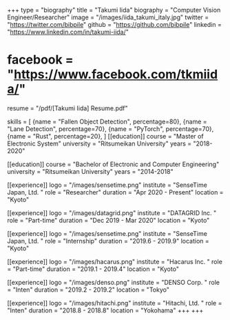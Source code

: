 +++
type = "biography"
title = "Takumi Iida"
biography = "Computer Vision Engineer/Researcher"
image = "/images/iida_takumi_italy.jpg"
twitter = "https://twitter.com/bibpile"
github = "https://github.com/bibpile"
linkedin = "https://www.linkedin.com/in/takumi-iida/"
# facebook = "https://www.facebook.com/tkmiida/"
resume = "/pdf/[Takumi Iida] Resume.pdf"

skills = [
    {name = "Fallen Object Detection", percentage=80},
    {name = "Lane Detection", percentage=70},
    {name = "PyTorch", percentage=70},
    {name = "Rust", percentage=20},
]
[[education]]
course = "Master of Electronic System"
university = "Ritsumeikan University"
years = "2018-2020"

[[education]]
course = "Bachelor of Electronic and Computer Engineering"
university = "Ritsumeikan University"
years = "2014-2018"

[[experience]]
logo = "/images/sensetime.png"
institute = "SenseTime Japan, Ltd. "
role = "Researcher"
duration = "Apr 2020 - Present"
location = "Kyoto"

[[experience]]
logo = "/images/datagrid.png"
institute = "DATAGRID Inc. "
role = "Part-time"
duration = "Dec 2019 - Mar 2020"
location = "Kyoto"

[[experience]]
logo = "/images/sensetime.png"
institute = "SenseTime Japan, Ltd. "
role = "Internship"
duration = "2019.6 - 2019.9"
location = "Kyoto"

[[experience]]
logo = "/images/hacarus.png"
institute = "Hacarus Inc. "
role = "Part-time"
duration = "2019.1 - 2019.4"
location = "Kyoto"

[[experience]]
logo = "/images/denso.png"
institute = "DENSO Corp. "
role = "Inten"
duration = "2019.2 - 2019.2"
location = "Tokyo"

[[experience]]
logo = "/images/hitachi.png"
institute = "Hitachi, Ltd. "
role = "Inten"
duration = "2018.8 - 2018.8"
location = "Yokohama"
+++
+++
